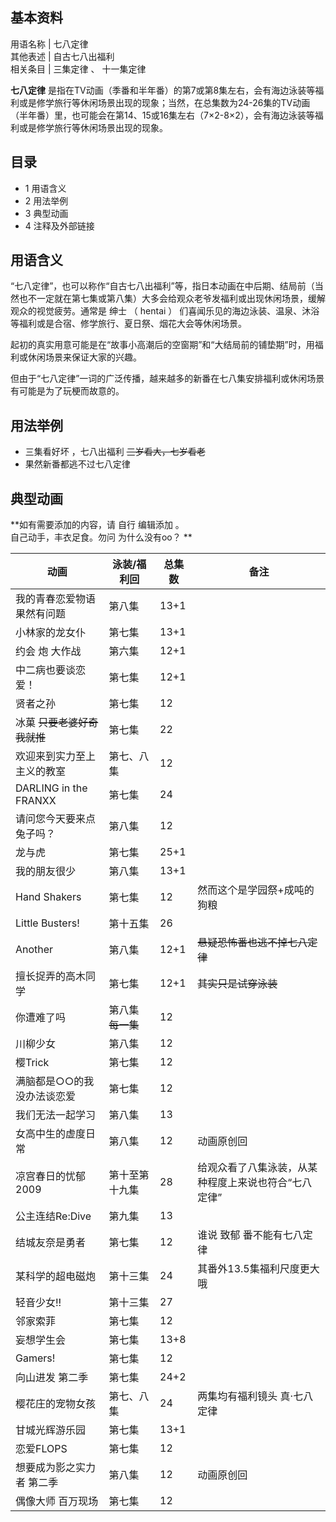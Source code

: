 **基本资料**  
---  
用语名称  |  七八定律   
其他表述  |  自古七八出福利   
相关条目  |  三集定律  、  十一集定律   
  
**七八定律**
是指在TV动画（季番和半年番）的第7或第8集左右，会有海边泳装等福利或是修学旅行等休闲场景出现的现象；当然，在总集数为24-26集的TV动画（半年番）里，也可能会在第14、15或16集左右（7×2-8×2），会有海边泳装等福利或是修学旅行等休闲场景出现的现象。

##  目录

  * 1  用语含义 
  * 2  用法举例 
  * 3  典型动画 
  * 4  注释及外部链接 

##  用语含义

“七八定律”，也可以称作“自古七八出福利”等，指日本动画在中后期、结局前（当然也不一定就在第七集或第八集）大多会给观众老爷发福利或出现休闲场景，缓解观众的视觉疲劳。通常是
绅士  （  hentai  ）  们喜闻乐见的海边泳装、温泉、沐浴等福利或是合宿、修学旅行、夏日祭、烟花大会等休闲场景。

起初的真实用意可能是在“故事小高潮后的空窗期”和“大结局前的铺垫期”时，用福利或休闲场景来保证大家的兴趣。

但由于“七八定律”一词的广泛传播，越来越多的新番在七八集安排福利或休闲场景有可能是为了玩梗而故意的。

##  用法举例

  * 三集看好坏  ，七八出福利 ~~三岁看大，七岁看老~~
  * 果然新番都逃不过七八定律 

##  典型动画

**如有需要添加的内容，请 自行  编辑添加  。  
自己动手，丰衣足食。勿问  为什么没有oo？  **

动画  |  泳装/福利回  |  总集数  |  备注   
---|---|---|---  
我的青春恋爱物语果然有问题  |  第八集  |  13+1  |   
小林家的龙女仆  |  第七集  |  13+1  |   
约会  炮  大作战  |  第六集  |  12+1  |   
中二病也要谈恋爱！  |  第七集  |  12+1  |   
贤者之孙  |  第七集  |  12  |   
冰菓  ~~只要老婆好奇我就推~~ |  第七集  |  22  |   
欢迎来到实力至上主义的教室  |  第七、八集  |  12  |   
DARLING in the FRANXX  |  第七集  |  24  |   
请问您今天要来点兔子吗？  |  第八集  |  12  |   
龙与虎  |  第七集  |  25+1  |   
我的朋友很少  |  第八集  |  13+1  |   
Hand Shakers  |  第七集  |  12  |  然而这个是学园祭+成吨的狗粮   
Little Busters!  |  第十五集  |  26  |   
Another  |  第八集  |  12+1  |  ~~悬疑恐怖番也逃不掉七八定律~~  
擅长捉弄的高木同学  |  第七集  |  12+1  |  ~~其实只是试穿泳装~~  
你遭难了吗  |  第八集 ~~每一集~~ |  12  |   
川柳少女  |  第八集  |  12  |   
樱Trick  |  第七集  |  12  |   
满脑都是○○的我没办法谈恋爱  |  第七集  |  12  |   
我们无法一起学习  |  第八集  |  13  |   
女高中生的虚度日常  |  第八集  |  12  |  动画原创回   
凉宫春日的忧郁 2009  |  第十至第十九集  |  28  |  给观众看了八集泳装，从某种程度上来说也符合“七八定律”   
公主连结Re:Dive  |  第九集  |  13  |   
结城友奈是勇者  |  第七集  |  12  |  谁说  致郁  番不能有七八定律   
某科学的超电磁炮  |  第十三集  |  24  |  其番外13.5集福利尺度更大哦   
轻音少女!!  |  第十三集  |  27  |   
邻家索菲  |  第七集  |  12  |   
妄想学生会  |  第七集  |  13+8  |   
Gamers!  |  第七集  |  12  |   
向山进发 第二季  |  第七集  |  24+2  |   
樱花庄的宠物女孩  |  第七、八集  |  24  |  两集均有福利镜头  真·七八定律   
甘城光辉游乐园  |  第七集  |  13+1  |   
恋爱FLOPS  |  第七集  |  12  |   
想要成为影之实力者 第二季  |  第八集  |  12  |  动画原创回   
偶像大师 百万现场  |  第七集  |  12  |   
  